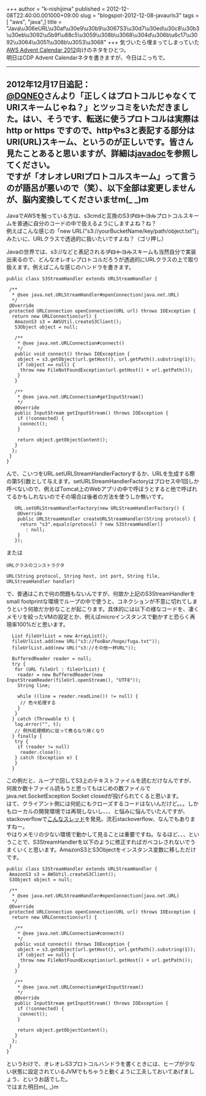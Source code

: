 +++
author = "k-nishijima"
published = 2012-12-08T22:40:00.001000+09:00
slug = "blogspot-2012-12-08-javaurls3"
tags = [ "aws", "java",]
title = "Java\u306eURL\u30af\u30e9\u30b9\u3067S3\u30d7\u30ed\u30c8\u30b3\u30eb\u3092\u5b9f\u88c5\u3059\u308b\u3068\u304d\u306b\u6c17\u3092\u3064\u3051\u308b\u3053\u3068"
+++
気づいたら埋まってしまっていた[AWS Advent Calendar
2012](http://www.zusaar.com/event/451053)向けのネタをひとつ。  
明日はCDP Advent Calendarネタを書きますが、今日はこっちで。  
  
-----  
2012年12月17日追記：  
[@DQNEO](https://twitter.com/DQNEO)さんより「正しくはプロトコルじゃなくてURIスキームじゃね？」とツッコミをいただきました。はい、そうです、転送に使うプロトコルは実際は
http or https
ですので、httpやs3と表記する部分はURI(URL)スキーム、というのが正しいです。皆さん見たことあると思いますが、詳細は[javadoc](http://dlc.sun.com.edgesuite.net/jdk/jdk-api-localizations/jdk-api-ja/builds/latest/html/ja/api/index.html)を参照してください。  
ですが「オレオレURIプロトコルスキーム」って言うのが語呂が悪いので（笑）、以下全部は変更しませんが、脳内変換してくださいませm(\_
\_)m  
-----  
<span
id="more"></span>JavaでAWSを触っている方は、s3cmdと互換のS3<s>プロトコル</s>プロトコルスキームを普通に自分のコードの中で扱えるようにしますよね？ね？  
例えばこんな感じの「new
URL("s3://yourBucketName/key/path/object.txt")」みたいに、URLクラスで透過的に扱いたいですよね？（ゴリ押し）  
  
Javaの世界では、s3://などと表記される<s>プロトコル</s>スキームも当然自分で実装出来るので、どんなオレオレプロトコルだろうが透過的にURLクラスの上で取り扱えます。例えばこんな感じのハンドラを書きます。  
  

    public class S3StreamHandler extends URLStreamHandler {

     /**
      * @see java.net.URLStreamHandler#openConnection(java.net.URL)
      */
     @Override
     protected URLConnection openConnection(URL url) throws IOException {
      return new URLConnection(url) {
       AmazonS3 s3 = AWSUtil.createS3Client();
       S3Object object = null;

       /**
        * @see java.net.URLConnection#connect()
        */
       public void connect() throws IOException {
        object = s3.getObject(url.getHost(), url.getPath().substring(1));
        if (object == null) {
         throw new FileNotFoundException(url.getHost() + url.getPath());
        }
       }

       /**
        * @see java.net.URLConnection#getInputStream()
        */
       @Override
       public InputStream getInputStream() throws IOException {
        if (!connected) {
         connect();
        }

        return object.getObjectContent();
       }
      };
     }
    }

んで、こいつをURL.setURLStreamHandlerFactoryするか、URLを生成する際の第5引数として与えます。setURLStreamHandlerFactoryはプロセス中1回しか呼べないので、例えばTomcat上のWebアプリの中で呼ぼうとすると他で呼ばれてるかもしれないのでその場合は後者の方法を使うしか無いです。  

       URL.setURLStreamHandlerFactory(new URLStreamHandlerFactory() {
        @Override
        public URLStreamHandler createURLStreamHandler(String protocol) {
         return "s3".equals(protocol) ? new S3StreamHandler()
           : null;
        }
       });

または  

    URLクラスのコンストラクタ

    URL(String protocol, String host, int port, String file, URLStreamHandler handler) 

で、普通はこれで何の問題もないんですが、何故か上記のS3StreamHandlerをsmall
footprintな環境でループの中で使うと、コネクションが不意に切れてしまうという何故だか妙なことが起こります。具体的には以下の様なコードを、凄くメモリを絞ったVMの設定とか、例えばmicroインスタンスで動かすと恐らく再現率100%だと思います。  

      List fileUrlList = new ArrayList();
      fileUrlList.add(new URL("s3://fooBar/hoge/fuga.txt"));
      fileUrlList.add(new URL("s3://その他一杯URL"));

      BufferedReader reader = null;
      try {
       for (URL fileUrl : fileUrlList) {
        reader = new BufferedReader(new InputStreamReader(fileUrl.openStream(), "UTF8"));
        String line;

        while ((line = reader.readLine()) != null) {
         // 色々処理する
        }
       }
      } catch (Throwable t) {
       log.error("", t);
       // 例外処理規約に従って煮るなり焼くなり
      } finally {
       try {
        if (reader != null)
         reader.close();
       } catch (Exception e) {
       }
      }

この例だと、ループで回してS3上のテキストファイルを読むだけなんですが、何故か数十ファイル読もうと思ってもはじめの数ファイルでjava.net.SocketException
Socket closedが投げられてくると思います。  
はて、クライアント側には何処にもクローズするコードはないんだけど。。。しかもローカルの開発環境では再現しないし、、、と悩みに悩んでいたんですが、stackoverflowで[こんなスレッド](http://stackoverflow.com/questions/9952815/s3-java-client-fails-a-lot-with-premature-end-of-content-length-delimited-messa)を発見。流石stackoverflow、なんでもありますねー。  
やはりメモリの少ない環境で動かして見ることは重要ですね。なるほど、、、ということで、S3StreamHandlerを以下のように修正すればガベコレされないでうまくいくと思います。AmazonS3とS3Objectをインスタンス変数に移しただけです。  

    public class S3StreamHandler extends URLStreamHandler {
     AmazonS3 s3 = AWSUtil.createS3Client();
     S3Object object = null;

     /**
      * @see java.net.URLStreamHandler#openConnection(java.net.URL)
      */
     @Override
     protected URLConnection openConnection(URL url) throws IOException {
      return new URLConnection(url) {

       /**
        * @see java.net.URLConnection#connect()
        */
       public void connect() throws IOException {
        object = s3.getObject(url.getHost(), url.getPath().substring(1));
        if (object == null) {
         throw new FileNotFoundException(url.getHost() + url.getPath());
        }
       }

       /**
        * @see java.net.URLConnection#getInputStream()
        */
       @Override
       public InputStream getInputStream() throws IOException {
        if (!connected) {
         connect();
        }

        return object.getObjectContent();
       }
      };
     }
    }

というわけで、オレオレS3プロトコルハンドラを書くときには、ヒープが少ない状態に設定されているJVMでもちゃうと動くように工夫しておいてあげましょう、というお話でした。  
ではまた明日m(\_ \_)m
